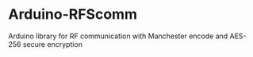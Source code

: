 # Arduino-RFScomm
Arduino library for RF communication with Manchester encode and AES-256 secure encryption
